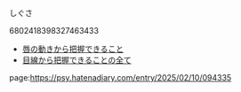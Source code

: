 しぐさ

6802418398327463433




- [唇の動きから把握できること](https://psy.hatenadiary.com/entry/2025/01/27/210441)
- [目線から把握できることの全て](https://psy.hatenadiary.com/entry/2025/01/27/210443)


page:https://psy.hatenadiary.com/entry/2025/02/10/094335
